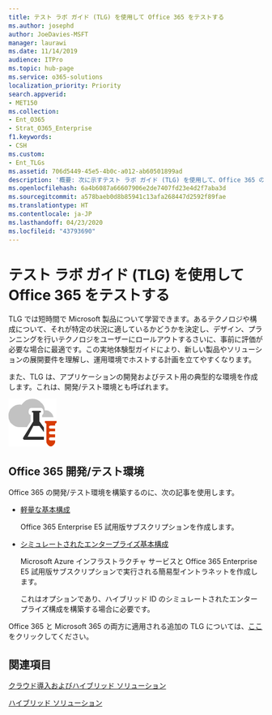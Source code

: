 ```yaml
---
title: テスト ラボ ガイド (TLG) を使用して Office 365 をテストする
ms.author: josephd
author: JoeDavies-MSFT
manager: laurawi
ms.date: 11/14/2019
audience: ITPro
ms.topic: hub-page
ms.service: o365-solutions
localization_priority: Priority
search.appverid:
- MET150
ms.collection:
- Ent_O365
- Strat_O365_Enterprise
f1.keywords:
- CSH
ms.custom:
- Ent_TLGs
ms.assetid: 706d5449-45e5-4b0c-a012-ab60501899ad
description: '概要: 次に示すテスト ラボ ガイド (TLG) を使用して、Office 365 のデモンストレーション、概念実証、または開発/テスト環境をセットアップします。'
ms.openlocfilehash: 6a4b6087a66607906e2de7407fd23e4d2f7aba3d
ms.sourcegitcommit: a578baeb0d8b85941c13afa268447d2592f89fae
ms.translationtype: HT
ms.contentlocale: ja-JP
ms.lasthandoff: 04/23/2020
ms.locfileid: "43793690"
---
```

# <a name="test-office-365-with-test-lab-guides-tlgs"></a>テスト ラボ ガイド (TLG) を使用して Office 365 をテストする

TLG では短時間で Microsoft 製品について学習できます。あるテクノロジや構成について、それが特定の状況に適しているかどうかを決定し、デザイン、プランニングを行いテクノロジをユーザーにロールアウトするさいに、事前に評価が必要な場合に最適です。この実地体験型ガイドにより、新しい製品やソリューションの展開要件を理解し、運用環境でホストする計画を立てやすくなります。
  
また、TLG は、アプリケーションの開発およびテスト用の典型的な環境を作成します。これは、開発/テスト環境とも呼ばれます。
  
![Microsoft Cloud のテスト ラボ ガイド](media/24ad0d1b-3274-40fb-972a-b8188b7268d1.png)
  
## <a name="office-365-devtest-environment"></a>Office 365 開発/テスト環境

Office 365 の開発/テスト環境を構築するのに、次の記事を使用します。
  
- [軽量な基本構成](https://docs.microsoft.com/microsoft-365/enterprise/lightweight-base-configuration-microsoft-365-enterprise)
    
    Office 365 Enterprise E5 試用版サブスクリプションを作成します。

- [シミュレートされたエンタープライズ基本構成](https://docs.microsoft.com/microsoft-365/enterprise/simulated-ent-base-configuration-microsoft-365-enterprise)
    
    Microsoft Azure インフラストラクチャ サービスと Office 365 Enterprise E5 試用版サブスクリプションで実行される簡易型イントラネットを作成します。 

    これはオプションであり、ハイブリッド ID のシミュレートされたエンタープライズ構成を構築する場合に必要です。
    
Office 365 と Microsoft 365 の両方に適用される追加の TLG については、[ここ](https://docs.microsoft.com/microsoft-365/enterprise/m365-enterprise-test-lab-guides)をクリックしてください。  
    
## <a name="see-also"></a>関連項目

[クラウド導入およびハイブリッド ソリューション](cloud-adoption-and-hybrid-solutions.yml)
  
[ハイブリッド ソリューション](hybrid-solutions.md)

